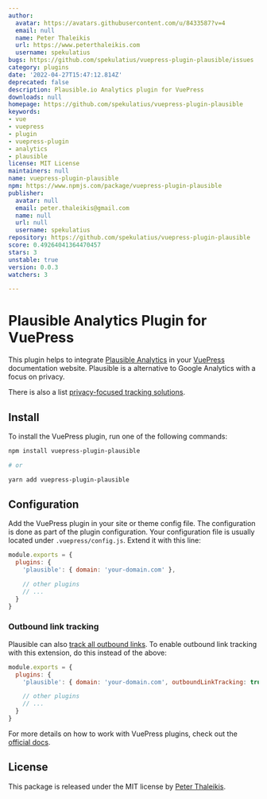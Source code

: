 ```yaml
---
author:
  avatar: https://avatars.githubusercontent.com/u/8433587?v=4
  email: null
  name: Peter Thaleikis
  url: https://www.peterthaleikis.com
  username: spekulatius
bugs: https://github.com/spekulatius/vuepress-plugin-plausible/issues
category: plugins
date: '2022-04-27T15:47:12.814Z'
deprecated: false
description: Plausible.io Analytics plugin for VuePress
downloads: null
homepage: https://github.com/spekulatius/vuepress-plugin-plausible
keywords:
- vue
- vuepress
- plugin
- vuepress-plugin
- analytics
- plausible
license: MIT License
maintainers: null
name: vuepress-plugin-plausible
npm: https://www.npmjs.com/package/vuepress-plugin-plausible
publisher:
  avatar: null
  email: peter.thaleikis@gmail.com
  name: null
  url: null
  username: spekulatius
repository: https://github.com/spekulatius/vuepress-plugin-plausible
score: 0.49264041364470457
stars: 3
unstable: true
version: 0.0.3
watchers: 3

---
```


# Plausible Analytics Plugin for VuePress

This plugin helps to integrate [Plausible Analytics](https://plausible.io/) in your [VuePress](https://vuepress.vuejs.org/) documentation website. Plausible is a alternative to Google Analytics with a focus on privacy.

There is also a list [privacy-focused tracking solutions](https://github.com/spekulatius/awesome-privacy-friendly-web-analytics).


## Install

To install the VuePress plugin, run one of the following commands:

```sh
npm install vuepress-plugin-plausible

# or

yarn add vuepress-plugin-plausible
```


## Configuration

Add the VuePress plugin in your site or theme config file. The configuration is done as part of the plugin configuration. Your configuration file is usually located under `.vuepress/config.js`. Extend it with this line:

```js
module.exports = {
  plugins: {
    'plausible': { domain: 'your-domain.com' },

    // other plugins
    // ...
  }
}
```

### Outbound link tracking

Plausible can also [track all outbound links](https://plausible.io/docs/outbound-link-click-tracking). To enable outbound link tracking with this extension, do this instead of the above:

```js
module.exports = {
  plugins: {
    'plausible': { domain: 'your-domain.com', outboundLinkTracking: true },

    // other plugins
    // ...
  }
}
```

For more details on how to work with VuePress plugins, check out the [official docs](https://vuepress.vuejs.org/plugin/using-a-plugin.html).


## License

This package is released under the MIT license by [Peter Thaleikis](https://peterthaleikis.com).
